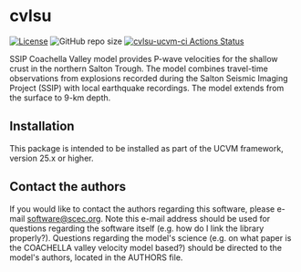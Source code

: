 # cvlsu  

[![License](https://img.shields.io/badge/License-BSD_3--Clause-blue.svg)](https://opensource.org/licenses/BSD-3-Clause)
![GitHub repo size](https://img.shields.io/github/repo-size/sceccode/cvlsu)
[![cvlsu-ucvm-ci Actions Status](https://github.com/SCECcode/cvlsu/workflows/cvlsu-ucvm-ci/badge.svg)](https://github.com/SCECcode/cvlsu/actions)


SSIP Coachella Valley model provides P-wave velocities for the shallow 
crust in the northern Salton Trough. The model combines travel-time 
observations from explosions recorded during the Salton Seismic Imaging 
Project (SSIP) with local earthquake recordings. The model extends from
the surface to 9-km depth.

## Installation

This package is intended to be installed as part of the UCVM framework,
version 25.x or higher. 

## Contact the authors

If you would like to contact the authors regarding this software,
please e-mail software@scec.org. Note this e-mail address should
be used for questions regarding the software itself (e.g. how
do I link the library properly?). Questions regarding the model's
science (e.g. on what paper is the COACHELLA valley velocity model
based?) should be directed to the model's authors, located in the
AUTHORS file.
